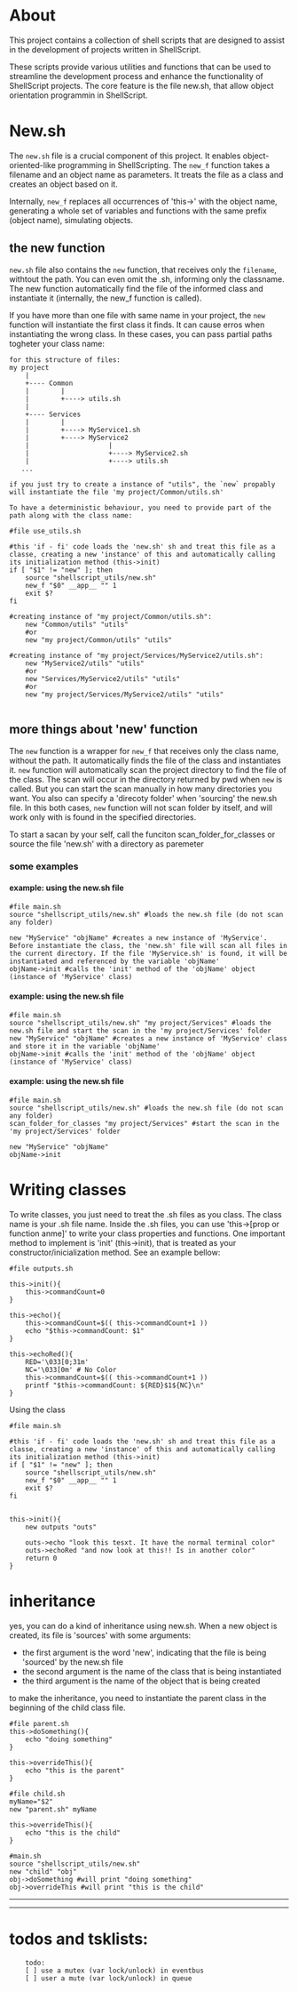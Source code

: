 # About
This project contains a collection of shell scripts that are designed to assist in the development of projects written in ShellScript. 

These scripts provide various utilities and functions that can be used to streamline the development process and enhance the functionality of ShellScript projects. The core feature is the file new.sh, that allow object orientation programmin in ShellScript.

# New.sh
The `new.sh` file is a crucial component of this project. It enables object-oriented-like programming in ShellScripting. The `new_f` function takes a filename and an object name as parameters. It treats the file as a class and creates an object based on it.

Internally, `new_f` replaces all occurrences of 'this->' with the object name, generating a whole set of variables and functions with the same prefix (object name), simulating objects.




## the new function
`new.sh` file also contains the `new` function, that receives only the `filename`, withtout the path. You can even omit the .sh, informing only the classname. The new function automatically find the file of the informed class and instantiate it (internally, the new_f function is called).

If you have more than one file with same name in your project, the `new` function will instantiate the first class it finds. It can cause erros when instantiating the wrong class. In these cases, you can pass partial paths togheter your class name:

    for this structure of files:
    my project
        |
        +---- Common
        |        |
        |        +----> utils.sh
        |
        +---- Services
        |        |
        |        +----> MyService1.sh
        |        +----> MyService2
        |                    |
        |                    +----> MyService2.sh
        |                    +----> utils.sh
       ...

    if you just try to create a instance of "utils", the `new` propably will instantiate the file 'my project/Common/utils.sh'

    To have a deterministic behaviour, you need to provide part of the path along with the class name:

```shell script
#file use_utils.sh

#this 'if - fi' code loads the 'new.sh' sh and treat this file as a classe, creating a new 'instance' of this and automatically calling its initialization method (this->init)
if [ "$1" != "new" ]; then
    source "shellscript_utils/new.sh"
    new_f "$0" __app__ "" 1
    exit $?
fi

#creating instance of "my project/Common/utils.sh":
    new "Common/utils" "utils"
    #or
    new "my project/Common/utils" "utils"

#creating instance of "my project/Services/MyService2/utils.sh":
    new "MyService2/utils" "utils"
    #or
    new "Services/MyService2/utils" "utils"
    #or
    new "my project/Services/MyService2/utils" "utils"
    
```

## more things about 'new' function
The `new` function is a wrapper for `new_f` that receives only the class name, without the path. It automatically finds the file of the class and instantiates it. `new` function will automatically scan the project directory to find the file of the class. The scan will occur in the directory returned by pwd when `new` is called.
But you can start the scan manually in how many directories you want. You also can specify a 'direcoty folder' when 'sourcing' the new.sh file. In this both cases, `new` function will not scan folder by itself, and will work only with is found in the specified directories.

To start a sacan by your self, call the funciton scan_folder_for_classes or source the file 'new.sh' with a directory as paremeter


### some examples
#### example: using the new.sh file
```shell script
#file main.sh
source "shellscript_utils/new.sh" #loads the new.sh file (do not scan any folder)

new "MyService" "objName" #creates a new instance of 'MyService'. Before instantiate the class, the 'new.sh' file will scan all files in the current directory. If the file 'MyService.sh' is found, it will be instantiated and referenced by the variable 'objName'
objName->init #calls the 'init' method of the 'objName' object (instance of 'MyService' class)
```

#### example: using the new.sh file
```shell script
#file main.sh
source "shellscript_utils/new.sh" "my project/Services" #loads the new.sh file and start the scan in the 'my project/Services' folder
new "MyService" "objName" #creates a new instance of 'MyService' class and store it in the variable 'objName'
objName->init #calls the 'init' method of the 'objName' object (instance of 'MyService' class)
```

#### example: using the new.sh file
```shell script
#file main.sh
source "shellscript_utils/new.sh" #loads the new.sh file (do not scan any folder)
scan_folder_for_classes "my project/Services" #start the scan in the 'my project/Services' folder

new "MyService" "objName"
objName->init
```



# Writing classes

To write classes, you just need to treat the .sh files as you class. The class name is your .sh file name. Inside the .sh files, you can use 'this->[prop or function anme]' to write your class properties and functions. One important method to implement is 'init' (this->init), that is treated as your constructor/inicialization method. See an example bellow:

```shell script
#file outputs.sh

this->init(){
    this->commandCount=0
}

this->echo(){
    this->commandCount=$(( this->commandCount+1 ))
    echo "$this->commandCount: $1"
}

this->echoRed(){
    RED='\033[0;31m'
    NC='\033[0m' # No Color
    this->commandCount=$(( this->commandCount+1 ))
    printf "$this->commandCount: ${RED}$1${NC}\n"
}

```

Using the class
```shell script
#file main.sh

#this 'if - fi' code loads the 'new.sh' sh and treat this file as a classe, creating a new 'instance' of this and automatically calling its initialization method (this->init)
if [ "$1" != "new" ]; then
    source "shellscript_utils/new.sh"
    new_f "$0" __app__ "" 1
    exit $?
fi


this->init(){
    new outputs "outs"

    outs->echo "look this tesxt. It have the normal terminal color"
    outs->echoRed "and now look at this!! Is in another color"
    return 0
}

```

# inheritance
yes, you can do a kind of inheritance using new.sh. When a new object is created, its file is 'sources' with some arguments:
- the first argument is the word 'new', indicating that the file is being 'sourced' by the new.sh file
- the second argument is the name of the class that is being instantiated
- the third argument is the name of the object that is being created

to make the inheritance, you need to instantiate the parent class in the beginning of the child class file.

```shell script
#file parent.sh
this->doSomething(){
    echo "doing something"
}

this->overrideThis(){
    echo "this is the parent"
}

#file child.sh
myName="$2"
new "parent.sh" myName

this->overrideThis(){
    echo "this is the child"
}

#main.sh
source "shellscript_utils/new.sh"
new "child" "obj"
obj->doSomething #will print "doing something"
obj->overrideThis #will print "this is the child"

```


---
---

# todos and tsklists:
```
    todo:
    [ ] use a mutex (var lock/unlock) in eventbus
    [ ] user a mute (var lock/unlock) in queue
```